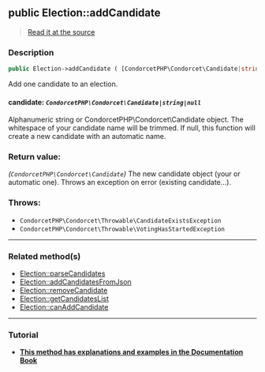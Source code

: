 ## public Election::addCandidate

> [Read it at the source](https://github.com/julien-boudry/Condorcet/blob/master/src/ElectionProcess/CandidatesProcess.php#L124)

### Description    

```php
public Election->addCandidate ( [CondorcetPHP\Condorcet\Candidate|string|null $candidate = null] ): CondorcetPHP\Condorcet\Candidate
```

Add one candidate to an election.
    

#### **candidate:** *`CondorcetPHP\Condorcet\Candidate|string|null`*   
Alphanumeric string or CondorcetPHP\Condorcet\Candidate object. The whitespace of your candidate name will be trimmed. If null, this function will create a new candidate with an automatic name.    


### Return value:   

*(`CondorcetPHP\Condorcet\Candidate`)* The new candidate object (your or automatic one). Throws an exception on error (existing candidate...).



### Throws:   

* ```CondorcetPHP\Condorcet\Throwable\CandidateExistsException```
* ```CondorcetPHP\Condorcet\Throwable\VotingHasStartedException```

---------------------------------------

### Related method(s)      

* [Election::parseCandidates](/Docs/ApiReferences/Election%20Class/public%20Election--parseCandidates.md)    
* [Election::addCandidatesFromJson](/Docs/ApiReferences/Election%20Class/public%20Election--addCandidatesFromJson.md)    
* [Election::removeCandidate](/Docs/ApiReferences/Election%20Class/public%20Election--removeCandidate.md)    
* [Election::getCandidatesList](/Docs/ApiReferences/Election%20Class/public%20Election--getCandidatesList.md)    
* [Election::canAddCandidate](/Docs/ApiReferences/Election%20Class/public%20Election--canAddCandidate.md)    

---------------------------------------

### Tutorial

* **[This method has explanations and examples in the Documentation Book](https://www.condorcet.io/3.AsPhpLibrary/4.Candidates)**    
